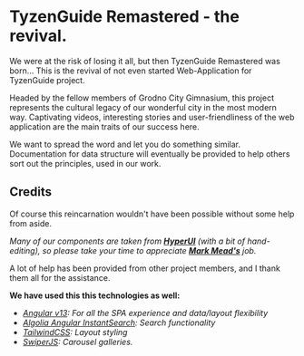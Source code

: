 # TyzenGuide Remastered - the revival.
We were at the risk of losing it all, but then TyzenGuide Remastered was born... This is the revival of not even started Web-Application for TyzenGuide project.  
  
Headed by the fellow members of Grodno City Gimnasium, this project represents the cultural legacy of our wonderful city in the most modern way. Captivating videos, interesting stories and user-friendliness of the web application are the main traits of our success here.  
  
We want to spread the word and let you do something similar. Documentation for data structure will eventually be provided to help others sort out the principles, used in our work.

## Credits

Of course this reincarnation wouldn't have been possible without some help from aside.  
  
*Many of our components are taken from **[HyperUI](https://hyperui.dev)** (with a bit of hand-editing), so please take your time to appreciate **[Mark Mead's](https://github.com/markmead)** job.*  
  
A lot of help has been provided from other project members, and I thank them all for the assistance.  
  
**We have used this this technologies as well:**
- *[Angular v13](https://angular.io): For all the SPA experience and data/layout flexibility*
- *[Algolia Angular InstantSearch](https://github.com/algolia/angular-instantsearch): Search functionality*
- *[TailwindCSS](https://tailwindcss.com/): Layout styling*
- *[SwiperJS](https://swiperjs.com/): Carousel galleries.*
